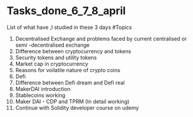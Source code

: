 # Tasks_done_6_7_8_april
List of what have ,I studied in these 3 days
#Topics
1. Decentralised Exchange and problems faced by current centralised or semi -decentralised exchange
2. Difference between cryptocurrency and tokens
3. Security tokens and utility tokens
4. Market cap in cryptocurrency
5. Reasons for voilatile nature of crypto coins
6. Defi 
7. Difference between Defi dream and Defi real
8. MakerDAI introduction
9. Stablecoins working
10. Maker DAI - CDP and TPRM (In detail working)
11. Continue with Solidity developer course on udemy
